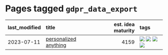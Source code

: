 # Pages tagged `gdpr_data_export`

|last_modified|title|est. idea maturity|tags
|:---|:---|---:|:---|
|2023-07-11|[personalized anything](../personalized_anything.md)|4159|[![](https://img.shields.io/badge/tag-gdpr_data_export-d2ea1b)](../tags/gdpr_data_export.md) [![](https://img.shields.io/badge/tag-llm-90446b)](../tags/llm.md) [![](https://img.shields.io/badge/tag-personalization-dce8fa)](../tags/personalization.md) [![](https://img.shields.io/badge/tag-productivity-82f36e)](../tags/productivity.md)|